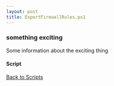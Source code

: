 ```yaml
---
layout: post
title: ExportFirewallRules.ps1
---
```


### something exciting

Some information about the exciting thing

#### Script

<script src="https://gist-it.appspot.com/github.com/BanterBoy/scripts-blog/blob/master/PowerShell/scripts/information/ExportFirewallRules.ps1"></script>

<a href="/menu/_pages/scripts.html">Back to Scripts</a>
